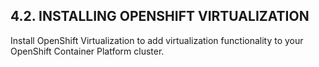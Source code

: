 ## 4.2. INSTALLING OPENSHIFT VIRTUALIZATION

Install OpenShift Virtualization to add virtualization functionality to your OpenShift Container Platform cluster.

<!-- image -->

